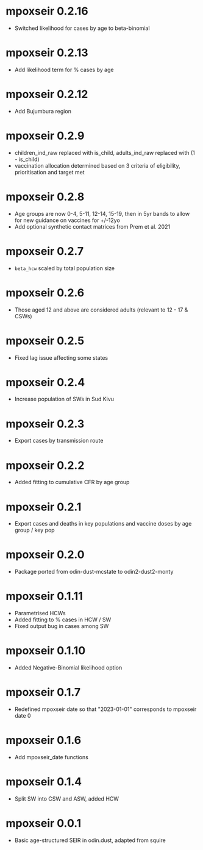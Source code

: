 # mpoxseir 0.2.16

* Switched likelihood for cases by age to beta-binomial

# mpoxseir 0.2.13

* Add likelihood term for % cases by age

# mpoxseir 0.2.12

* Add Bujumbura region

# mpoxseir 0.2.9

* children_ind_raw replaced with is_child, adults_ind_raw replaced with (1 - is_child)
* vaccination allocation determined based on 3 criteria of eligibility, prioritisation and target met

# mpoxseir 0.2.8

* Age groups are now 0-4, 5-11, 12-14, 15-19, then in 5yr bands to allow for new guidance on vaccines for +/-12yo
* Add optional synthetic contact matrices from Prem et al. 2021

# mpoxseir 0.2.7

* `beta_hcw` scaled by total population size

# mpoxseir 0.2.6

* Those aged 12 and above are considered adults (relevant to 12 - 17 & CSWs)

# mpoxseir 0.2.5

* Fixed lag issue affecting some states

# mpoxseir 0.2.4

* Increase population of SWs in Sud Kivu

# mpoxseir 0.2.3

* Export cases by transmission route

# mpoxseir 0.2.2

* Added fitting to cumulative CFR by age group

# mpoxseir 0.2.1

* Export cases and deaths in key populations and vaccine doses by age group / key pop

# mpoxseir 0.2.0

* Package ported from odin-dust-mcstate to odin2-dust2-monty

# mpoxseir 0.1.11

* Parametrised HCWs
* Added fitting to % cases in HCW / SW
* Fixed output bug in cases among SW

# mpoxseir 0.1.10

* Added Negative-Binomial likelihood option

# mpoxseir 0.1.7

* Redefined mpoxseir date so that "2023-01-01" corresponds to mpoxseir date 0

# mpoxseir 0.1.6

* Add mpoxseir_date functions

# mpoxseir 0.1.4

* Split SW into CSW and ASW, added HCW

# mpoxseir 0.0.1

* Basic age-structured SEIR in odin.dust, adapted from squire
